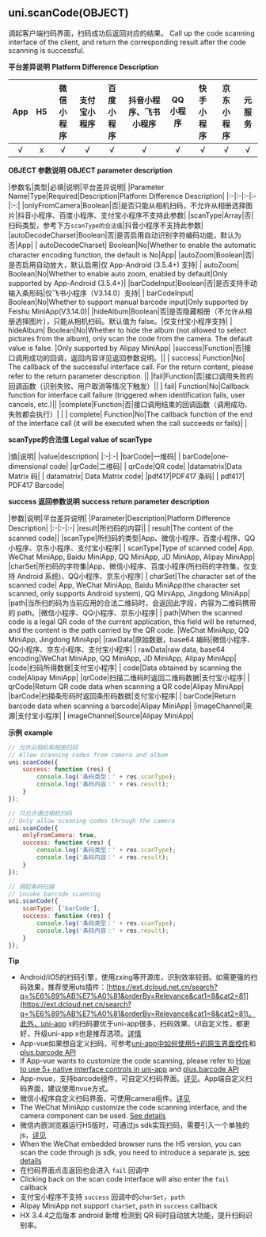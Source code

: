 ## uni.scanCode(OBJECT)
调起客户端扫码界面，扫码成功后返回对应的结果。
Call up the code scanning interface of the client, and return the corresponding result after the code scanning is successful.

**平台差异说明**
**Platform Difference Description**

|App|H5|微信小程序|支付宝小程序|百度小程序|抖音小程序、飞书小程序|QQ小程序|快手小程序|京东小程序|元服务|
|:-:|:-:|:-:|:-:|:-:|:-:|:-:|:-:|:-:|:-:|
|√|x|√|√|√|√|√|√|√|√|

<!-- UNIAPPAPIJSON.scanCode.compatibility -->

**OBJECT 参数说明**
**OBJECT parameter description**

|参数名|类型|必填|说明|平台差异说明|
|Parameter Name|Type|Required|Description|Platform Difference Description|
|:-|:-|:-|:-|:-:|
|onlyFromCamera|Boolean|否|是否只能从相机扫码，不允许从相册选择图片|抖音小程序、百度小程序、支付宝小程序不支持此参数|
|scanType|Array|否|扫码类型，参考下方`scanType的合法值`|抖音小程序不支持此参数|
|autoDecodeCharset|Boolean|否|是否启用自动识别字符编码功能，默认为否|App|
| autoDecodeCharset| Boolean|No|Whether to enable the automatic character encoding function, the default is No|App|
|autoZoom|Boolean|否|是否启用自动放大，默认启用|仅 App-Android (3.5.4+) 支持|
| autoZoom| Boolean|No|Whether to enable auto zoom, enabled by default|Only supported by App-Android (3.5.4+)|
|barCodeInput|Boolean|否|是否支持手动输入条形码|仅飞书小程序（V3.14.0）支持|
| barCodeInput| Boolean|No|Whether to support manual barcode input|Only supported by Feishu MiniApp(V3.14.0)|
|hideAlbum|Boolean|否|是否隐藏相册（不允许从相册选择图片），只能从相机扫码。默认值为 false。|仅支付宝小程序支持|
| hideAlbum| Boolean|No|Whether to hide the album (not allowed to select pictures from the album), only scan the code from the camera. The default value is false. |Only supported by Alipay MiniApp|
|success|Function|否|接口调用成功的回调，返回内容详见返回参数说明。||
| success| Function|No| The callback of the successful interface call. For the return content, please refer to the return parameter description. ||
|fail|Function|否|接口调用失败的回调函数（识别失败、用户取消等情况下触发）||
| fail| Function|No|Callback function for interface call failure (triggered when identification fails, user cancels, etc.)||
|complete|Function|否|接口调用结束的回调函数（调用成功、失败都会执行）|&nbsp;|
| complete| Function|No|The callback function of the end of the interface call (it will be executed when the call succeeds or fails)|&nbsp;|

**scanType的合法值**
**Legal value of scanType**

|值|说明|
|value|description|
|:-|:-|
|barCode|一维码|
| barCode|one-dimensional code|
|qrCode|二维码|
| qrCode|QR code|
|datamatrix|Data Matrix 码|
| datamatrix| Data Matrix code|
|pdf417|PDF417 条码|
| pdf417| PDF417 Barcode|

**success 返回参数说明**
**success return parameter description**

|参数|说明|平台差异说明|
|Parameter|Description|Platform Difference Description|
|:-|:-|:-|
|result|所扫码的内容||
| result|The content of the scanned code||
|scanType|所扫码的类型|App、微信小程序、百度小程序、QQ小程序、京东小程序、支付宝小程序|
| scanType|Type of scanned code| App, WeChat MiniApp, Baidu MiniApp, QQ MiniApp, JD MiniApp, Alipay MiniApp|
|charSet|所扫码的字符集|App、微信小程序、百度小程序(所扫码的字符集，仅支持 Android 系统)、QQ小程序、京东小程序|
| charSet|The character set of the scanned code| App, WeChat MiniApp, Baidu MiniApp(the character set scanned, only supports Android system), QQ MiniApp, Jingdong MiniApp|
|path|当所扫的码为当前应用的合法二维码时，会返回此字段，内容为二维码携带的 path。|微信小程序、QQ小程序、京东小程序|
| path|When the scanned code is a legal QR code of the current application, this field will be returned, and the content is the path carried by the QR code. |WeChat MiniApp, QQ MiniApp, Jingdong MiniApp|
|rawData|原始数据，base64 编码|微信小程序、QQ小程序、京东小程序、支付宝小程序|
| rawData|raw data, base64 encoding|WeChat MiniApp, QQ MiniApp, JD MiniApp, Alipay MiniApp|
|code|扫码所得数据|支付宝小程序|
| code|Data obtained by scanning the code|Alipay MiniApp|
|qrCode|扫描二维码时返回二维码数据|支付宝小程序|
| qrCode|Return QR code data when scanning a QR code|Alipay MiniApp|
|barCode|扫描条形码时返回条形码数据|支付宝小程序|
| barCode|Return barcode data when scanning a barcode|Alipay MiniApp|
|imageChannel|来源|支付宝小程序|
| imageChannel|Source|Alipay MiniApp|


**示例**
**example**

```javascript
// 允许从相机和相册扫码
// Allow scanning codes from camera and album
uni.scanCode({
	success: function (res) {
		console.log('条码类型：' + res.scanType);
		console.log('条码内容：' + res.result);
	}
});

// 只允许通过相机扫码
// Only allow scanning codes through the camera
uni.scanCode({
	onlyFromCamera: true,
	success: function (res) {
		console.log('条码类型：' + res.scanType);
		console.log('条码内容：' + res.result);
	}
});

// 调起条码扫描
// invoke barcode scanning
uni.scanCode({
	scanType: ['barCode'],
	success: function (res) {
		console.log('条码类型：' + res.scanType);
		console.log('条码内容：' + res.result);
	}
});
```

**Tip**

- Android/iOS的扫码引擎，使用zxing等开源库，识别效率较弱。如需更强的扫码效果，推荐使用uts插件：[https://ext.dcloud.net.cn/search?q=%E6%89%AB%E7%A0%81&orderBy=Relevance&cat1=8&cat2=81](https://ext.dcloud.net.cn/search?q=%E6%89%AB%E7%A0%81&orderBy=Relevance&cat1=8&cat2=81)。此外，uni-app x的扫码要优于uni-app很多，扫码效果、UI自定义性，都更好，升级uni-app x也是推荐选项。[详情](https://doc.dcloud.net.cn/uni-app-x/api/scan-code.html)
- App-vue如果想自定义扫码，可参考[uni-app中如何使用5+的原生界面控件](http://ask.dcloud.net.cn/article/35036)和[plus.barcode API](https://www.html5plus.org/doc/zh_cn/barcode.html)
- If App-vue wants to customize the code scanning, please refer to [How to use 5+ native interface controls in uni-app](http://ask.dcloud.net.cn/article/35036) and [plus.barcode API ](https://www.html5plus.org/doc/zh_cn/barcode.html)
- App-nvue，支持barcode组件，可自定义扫码界面。[详见](https://uniapp.dcloud.io/component/barcode)。App端自定义扫码界面，建议使用nvue方式。
- 微信小程序自定义扫码界面，可使用camera组件。[详见](https://uniapp.dcloud.io/component/camera)
- The WeChat MiniApp customize the code scanning interface, and the camera component can be used. [See details](https://uniapp.dcloud.io/component/camera)
- 微信内嵌浏览器运行H5版时，可通过js sdk实现扫码，需要引入一个单独的js，[详见](https://ask.dcloud.net.cn/article/35380)
- When the WeChat embedded browser runs the H5 version, you can scan the code through js sdk, you need to introduce a separate js, [see details](https://ask.dcloud.net.cn/article/35380)
- 在扫码界面点击返回也会进入 `fail` 回调中
- Clicking back on the scan code interface will also enter the `fail` callback
- 支付宝小程序不支持 `success` 回调中的`charSet`，`path`
- Alipay MiniApp not support `charSet`, `path` in `success` callback
- HX 3.4.4之后版本 android 新增 检测到 QR 码时自动放大功能，提升扫码识别率。
